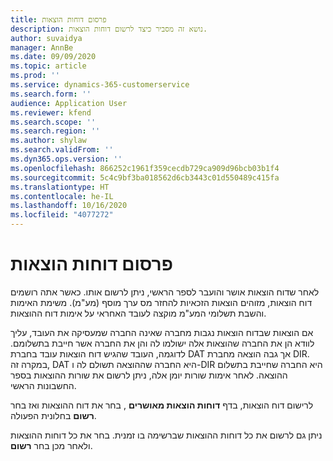 ```yaml
---
title: פרסום דוחות הוצאות
description: נושא זה מסביר כיצד לרשום דוחות הוצאות.
author: suvaidya
manager: AnnBe
ms.date: 09/09/2020
ms.topic: article
ms.prod: ''
ms.service: dynamics-365-customerservice
ms.search.form: ''
audience: Application User
ms.reviewer: kfend
ms.search.scope: ''
ms.search.region: ''
ms.author: shylaw
ms.search.validFrom: ''
ms.dyn365.ops.version: ''
ms.openlocfilehash: 866252c1961f359cecdb729ca909d96bcb03b1f4
ms.sourcegitcommit: 5c4c9bf3ba018562d6cb3443c01d550489c415fa
ms.translationtype: HT
ms.contentlocale: he-IL
ms.lasthandoff: 10/16/2020
ms.locfileid: "4077272"
---
```

# <a name="post-expense-reports"></a>פרסום דוחות הוצאות

לאחר שדוח הוצאות אושר והועבר לספר הראשי, ניתן לרשום אותו. כאשר אתה רושמים דוח הוצאות, מזוהים הוצאות הזכאיות להחזר מס ערך מוסף (מע"מ). משימת האימות והשבת תשלומי המע"מ מוקצה לעובד האחראי על אימות דוח ההוצאות.

אם הוצאות שבדוח הוצאות נגבות מחברה שאינה החברה שמעסיקה את העובד, עליך לוודא הן את החברה שהוצאות אלה ישולמו לה והן את החברה אשר חייבת בתשלומם. לדוגמה, העובד שהגיש דוח הוצאות עובד בחברת DAT אך גבה הוצאה מחברת DIR. במקרה זה, DAT היא החברה שההוצאה תשולם לה ו-DIR היא החברה שחייבת בתשלום ההוצאה. לאחר אימות שורות יומן אלה, ניתן לרשום את שורות ההוצאות בספר החשבונות הראשי.

לרישום דוח הוצאות, בדף **דוחות הוצאות מאושרים** , בחר את דוח ההוצאות ואז בחר **רשום** בחלונית הפעולה.

ניתן גם לרשום את כל דוחות ההוצאות שברשימה בו זמנית. בחר את כל דוחות ההוצאות ולאחר מכן בחר **רשום**.

